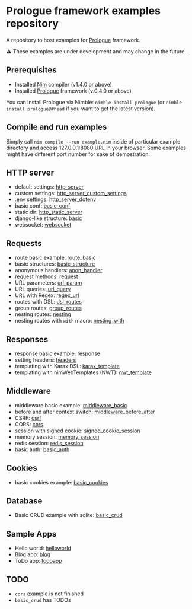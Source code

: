 # Prologue framework examples repository
A repository to host examples for [Prologue](https://github.com/planety/prologue) framework.

⚠️ These examples are under development and may change in the future.

## Prerequisites
- Installed [Nim](https://nim-lang.org/) compiler (v1.4.0 or above)
- Installed [Prologue](https://github.com/planety/prologue) framework (v.0.4.0 or above)

You can install Prologue via Nimble: `nimble install prologue` (or `nimble install prologue@#head` if you want to get the latest version).

## Compile and run examples
Simply call `nim compile --run example.nim` inside of particular example directory and access 127.0.0.1:8080 URL in your browser.
Some examples might have different port number for sake of demostration.

## HTTP server
- default settings: [http_server](http_server)
- custom settings: [http_server_custom_settings](http_server_custom_settings)
- .env settings: [http_server_dotenv](http_server_dotenv)
- basic conf: [basic_conf](basic_conf)
- static dir: [http_static_server](http_static_server)
- django-like structure: [basic](basic)
- websocket: [websocket](websocket)

## Requests
- route basic example: [route_basic](route_basic)
- basic structures: [basic_structure](basic_structure)
- anonymous handlers: [anon_handler](anon_handler)
- request methods: [request](request)
- URL parameters: [url_param](url_param)
- URL queries: [url_query](url_query)
- URL with Regex: [regex_url](regex_url)
- routes with DSL: [dsl_routes](dsl_routes)
- group routes: [group_routes](group_routes)
- nesting routes: [nesting](nesting)
- nesting routes with `with` macro: [nesting_with](nesting_with)

## Responses
- response basic example: [response](response)
- setting headers: [headers](headers)
- templating with Karax DSL: [karax_template](karax_template)
- templating with nimWebTemplates (NWT): [nwt_template](nwt_template)

## Middleware
- middleware basic example: [middleware_basic](middleware_basic)
- before and after context switch: [middleware_before_after](middleware_before_after)
- CSRF: [csrf](csrf)
- CORS: [cors](cors)
- session with signed cookie: [signed_cookie_session](signed_cookie_session)
- memory session: [memory_session](memory_session)
- redis session: [redis_session](redis_session)
- basic auth: [basic_auth](basic_auth)

## Cookies
- basic cookies example: [basic_cookies](basic_cookies)

## Database
- Basic CRUD example with sqlite: [basic_crud](basic_crud)

## Sample Apps
- Hello world: [helloworld](helloworld)
- Blog app: [blog](blog)
- ToDo app: [todoapp](todoapp)

## TODO
- `cors` example is not finished
- `basic_crud` has TODOs
